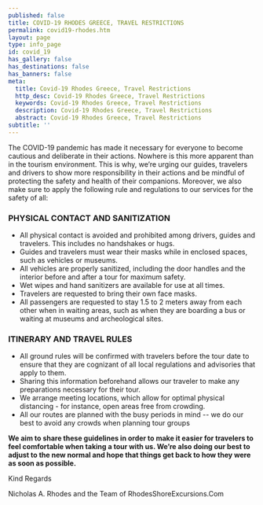 ```yaml
---
published: false
title: COVID-19 RHODES GREECE, TRAVEL RESTRICTIONS
permalink: covid19-rhodes.htm
layout: page
type: info_page
id: covid_19
has_gallery: false
has_destinations: false
has_banners: false
meta:
  title: Covid-19 Rhodes Greece, Travel Restrictions
  http_desc: Covid-19 Rhodes Greece, Travel Restrictions
  keywords: Covid-19 Rhodes Greece, Travel Restrictions
  description: Covid-19 Rhodes Greece, Travel Restrictions
  abstract: Covid-19 Rhodes Greece, Travel Restrictions
subtitle: ''
---
```


The COVID-19 pandemic has made it necessary for everyone to become cautious and deliberate in their actions. Nowhere is this more apparent than in the tourism environment. This is why, we’re urging our guides, travelers and drivers to show more responsibility in their actions and be mindful of protecting the safety and health of their companions. Moreover, we also make sure to apply the following rule and regulations to our services for the safety of all:

### PHYSICAL CONTACT AND SANITIZATION

- All physical contact is avoided and prohibited among drivers, guides and travelers. This includes no handshakes or hugs.
- Guides and travelers must wear their masks while in enclosed spaces, such as vehicles or museums.
- All vehicles are properly sanitized, including the door handles and the interior before and after a tour for maximum safety.
- Wet wipes and hand sanitizers are available for use at all times.
- Travelers are requested to bring their own face masks.
- All passengers are requested to stay 1.5 to 2 meters away from each other when in waiting areas, such as when they are boarding a bus or waiting at museums and archeological sites.

### ITINERARY AND TRAVEL RULES

- All ground rules will be confirmed with travelers before the tour date to ensure that they are cognizant of all local regulations and advisories that apply to them.
- Sharing this information beforehand allows our traveler to make any preparations necessary for their tour.
- We arrange meeting locations, which allow for optimal physical distancing - for instance, open areas free from crowding.
- All our routes are planned with the busy periods in mind -- we do our best to avoid any crowds when planning tour groups

**We aim to share these guidelines in order to make it easier for travelers to feel comfortable when taking a tour with us. We’re also doing our best to adjust to the new normal and hope that things get back to how they were as soon as possible.**

Kind Regards

Nicholas A. Rhodes and the Team of RhodesShoreExcursions.Com

